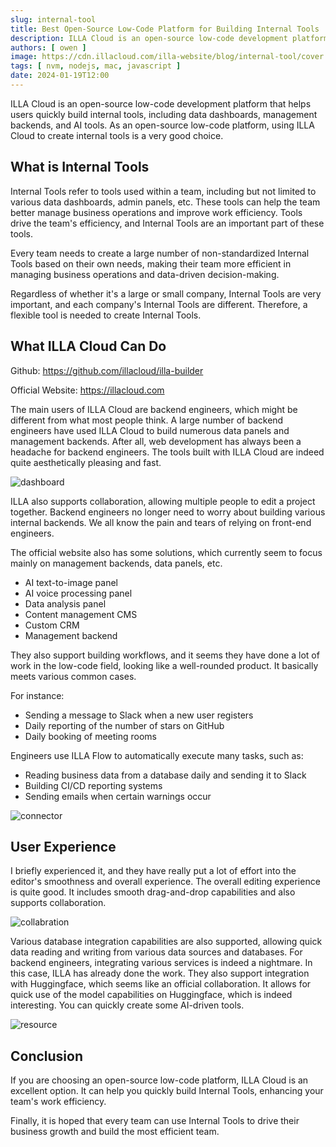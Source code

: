 ```yaml
---
slug: internal-tool
title: Best Open-Source Low-Code Platform for Building Internal Tools
description: ILLA Cloud is an open-source low-code development platform that helps users quickly build internal tools, including data dashboards, management backends.
authors: [ owen ]
image: https://cdn.illacloud.com/illa-website/blog/internal-tool/cover.webp
tags: [ nvm, nodejs, mac, javascript ]
date: 2024-01-19T12:00
---
```


ILLA Cloud is an open-source low-code development platform that helps users quickly build internal tools, including data dashboards, management backends, and AI tools. As an open-source low-code platform, using ILLA Cloud to create internal tools is a very good choice.

## What is Internal Tools

Internal Tools refer to tools used within a team, including but not limited to various data dashboards, admin panels, etc. These tools can help the team better manage business operations and improve work efficiency. Tools drive the team's efficiency, and Internal Tools are an important part of these tools.

Every team needs to create a large number of non-standardized Internal Tools based on their own needs, making their team more efficient in managing business operations and data-driven decision-making.

Regardless of whether it's a large or small company, Internal Tools are very important, and each company's Internal Tools are different. Therefore, a flexible tool is needed to create Internal Tools.

## What ILLA Cloud Can Do

Github: https://github.com/illacloud/illa-builder

Official Website: https://illacloud.com

The main users of ILLA Cloud are backend engineers, which might be different from what most people think. A large number of backend engineers have used ILLA Cloud to build numerous data panels and management backends. After all, web development has always been a headache for backend engineers. The tools built with ILLA Cloud are indeed quite aesthetically pleasing and fast.

![dashboard](https://cdn.illacloud.com/illa-website/blog/popular-tool/dashboard.png)

ILLA also supports collaboration, allowing multiple people to edit a project together. Backend engineers no longer need to worry about building various internal backends. We all know the pain and tears of relying on front-end engineers.

The official website also has some solutions, which currently seem to focus mainly on management backends, data panels, etc.

- AI text-to-image panel
- AI voice processing panel
- Data analysis panel
- Content management CMS
- Custom CRM
- Management backend

They also support building workflows, and it seems they have done a lot of work in the low-code field, looking like a well-rounded product. It basically meets various common cases.

For instance:
- Sending a message to Slack when a new user registers
- Daily reporting of the number of stars on GitHub
- Daily booking of meeting rooms

Engineers use ILLA Flow to automatically execute many tasks, such as:
- Reading business data from a database daily and sending it to Slack
- Building CI/CD reporting systems
- Sending emails when certain warnings occur

![connector](https://cdn.illacloud.com/illa-website/blog/internal-tool/connector.png)

## User Experience

I briefly experienced it, and they have really put a lot of effort into the editor's smoothness and overall experience. The overall editing experience is quite good. It includes smooth drag-and-drop capabilities and also supports collaboration.

![collabration](https://cdn.illacloud.com/illa-website/blog/internal-tool/team.gif)

Various database integration capabilities are also supported, allowing quick data reading and writing from various data sources and databases. For backend engineers, integrating various services is indeed a nightmare. In this case, ILLA has already done the work. They also support integration with Huggingface, which seems like an official collaboration. It allows for quick use of the model capabilities on Huggingface, which is indeed interesting. You can quickly create some AI-driven tools.

![resource](https://cdn.illacloud.com/illa-website/blog/internal-tool/resource.png)

## Conclusion

If you are choosing an open-source low-code platform, ILLA Cloud is an excellent option. It can help you quickly build Internal Tools, enhancing your team's work efficiency.

Finally, it is hoped that every team can use Internal Tools to drive their business growth and build the most efficient team.